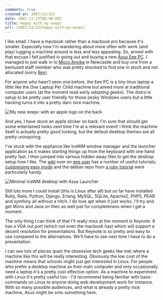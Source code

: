 ```yaml
---
comments: true
created_at: 2007/12/23}
date: 2007-12-23T00:00:00Z
title: Happy with my eeepc
url: /2007/12/23/happy-with-my-eeepc/
---
```


I like small. I have a macbook rather than a macbook pro because it's smaller. Especially now I'm wandering about more often with work (and play) lugging a machine around is less and less appealing. So, armed with that excuse I felt justified in going out and buying a new [Asus Eee PC](http://eeepc.asus.com). I managed to just walk in to [Micro Anvika](www.microanvika.com/) in Newcastle and buy one from a bemused staff member who was pretty shocked to find one in stock and not allocated (sorry [Rey](http://www.reyhan.org/)).

For anyone who hasn't seen one before, the Eee PC is a tiny linux laptop a little like the One Laptop Per Child machine but aimed more at traditional computer users (at the moment read *early adopting geeks*). The distro is setup to be pretty user friendly for those pesky Windows users but a little hacking turns it into a pretty darn nice machine.

![My new eeepc with an apple logo on the back](http://morethanseven.net/_assets/media/imgEeepcApple.jpg "My new eeepc with an apple logo on the back")

And yes, I have stuck an apple sticker on back. I'm sure that should get some entertained looks next time I'm at a relevant event! I think the machine itself is actually pretty good looking, but the default desktop themes are all pretty uninspiring.

I've stuck with the appliance like IceWM window manager and the launcher application as it makes starting things up from the keyboard with one hand pretty fast. I then jumped into various hidden away files to get the desktop setup how I like. The [wiki](http://wiki.eeeuser.com) over on [eee user](http://eeeuser.com) has a number of useful tutorials; [customising easy mode](http://wiki.eeeuser.com/howto:customizeeasymode) and the debian repo from [a ruby tutorial](http://wiki.eeeuser.com/howto:installruby) were particularly handy.

![Minimal IceWM desktop with Asus Launcher](http://morethanseven.net/_assets/media/imgEeepcDesktop.jpg "Minimal IceWM desktop with Asus Launcher")

Still lots more I could install (this is Linux after all) but so far have installed Ruby, Rails, Python, Django, Erlang, MySQL, SQLite, Apache2, PHP5, PEAR and symfony all without a hitch. I do love apt when it just works. I'll try and get Mono and Java on their as well just for completeness when I get a moment.

The only thing I can think of that I'll really miss at the moment is Keynote. It has a VGA out port (which not even the macbook has) which will support a decent resolution for presentations. But Keynote is so pretty and easy to use compared to the alternatives. We'll have to see next time I have to do a presentation.

I can see lots of places (past the obsessive tech geeks like me) where a machine like this will be really interesting. Obviously the low cost of the machine means that schools might just get interested in Linux. For people who prefer a desktop machine as their main computer and only occasionally need a laptop it's a pretty cost effective option. As a machine to experiment with Linux it's pretty useful too - I'd recommend being familiar with basic commands on Linux to anyone doing web development work for instance. With so many possible audiences, and what is already a pretty nice machine, Asus might be onto something here.
